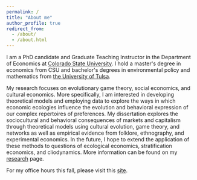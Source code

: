 ```yaml
---
permalink: /
title: "About me"
author_profile: true
redirect_from: 
  - /about/
  - /about.html
---
```


I am a PhD candidate and Graduate Teaching Instructor in the Department of Economics at [Colorado State University](https://economics.colostate.edu/). I hold a master's degree in economics from CSU and bachelor's degrees in environmental policy and mathematics from [the University of Tulsa](https://utulsa.edu/). 

My research focuses on evolutionary game theory, social economics, and cultural economics. More specifically, I am interested in developing theoretical models and employing data to explore the ways in which economic ecologies influence the evolution and behavioral expression of our complex repertoires of preferences. My dissertation explores the sociocultural and behavioral consequences of markets and capitalism through theoretical models using cultural evolution, game theory, and networks as well as empirical evidence from folklore, ethnography, and experimental economics. In the future, I hope to extend the application of these methods to questions of ecological economics, stratification economics, and cliodynamics. More information can be found on my [research](research) page.  

For my office hours this fall, please visit this [site](https://www.libarts.colostate.edu/people/jeremy97/).
